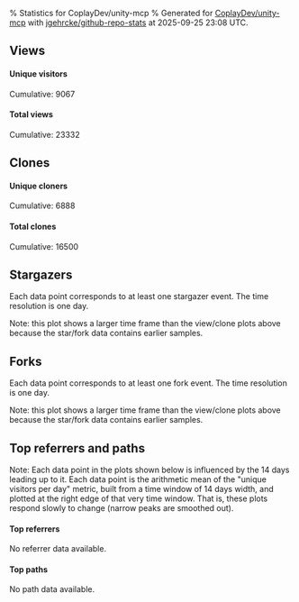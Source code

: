 % Statistics for CoplayDev/unity-mcp
% Generated for [CoplayDev/unity-mcp](https://github.com/CoplayDev/unity-mcp) with [jgehrcke/github-repo-stats](https://github.com/jgehrcke/github-repo-stats) at 2025-09-25 23:08 UTC.


## Views

#### Unique visitors
<div id="chart_views_unique" class="full-width-chart"></div>

Cumulative: 9067

#### Total views
<div id="chart_views_total" class="full-width-chart"></div>

Cumulative: 23332

<div class="pagebreak-for-print"> </div>

## Clones

#### Unique cloners
<div id="chart_clones_unique" class="full-width-chart"></div>

Cumulative: 6888

#### Total clones
<div id="chart_clones_total" class="full-width-chart"></div>

Cumulative: 16500



<div class="pagebreak-for-print"> </div>



## Stargazers

Each data point corresponds to at least one stargazer event.
The time resolution is one day.

<div id="chart_stargazers" class="full-width-chart"></div>


Note: this plot shows a larger time frame than the view/clone plots above because the star/fork data contains earlier samples.



## Forks

Each data point corresponds to at least one fork event.
The time resolution is one day.

<div id="chart_forks" class="full-width-chart"></div>


Note: this plot shows a larger time frame than the view/clone plots above because the star/fork data contains earlier samples.



<div class="pagebreak-for-print"> </div>



## Top referrers and paths


Note: Each data point in the plots shown below is influenced by the 14 days
leading up to it. Each data point is the arithmetic mean of the "unique
visitors per day" metric, built from a time window of 14 days width, and
plotted at the right edge of that very time window. That is, these plots
respond slowly to change (narrow peaks are smoothed out).



#### Top referrers

No referrer data available.



#### Top paths

No path data available.

<script type="text/javascript">
    vegaEmbed('#chart_views_unique', {"$schema": "https://vega.github.io/schema/vega-lite/v4.17.0.json", "config": {"arc": {"fill": "#1b1e23"}, "area": {"fill": "#1b1e23"}, "axisBottom": {"domainColor": "#a9b4c4", "gridColor": "#a9b4c4", "labelColor": "#1b1e23", "labelFont": "relative-mono-11-pitch-pro, Menlo, monospace", "tickColor": "#a9b4c4", "titleColor": "#1b1e23", "titleFont": "relative-mono-11-pitch-pro, Menlo, monospace"}, "axisLeft": {"domainColor": "#a9b4c4", "gridColor": "#a9b4c4", "labelColor": "#1b1e23", "labelFont": "relative-mono-11-pitch-pro, Menlo, monospace", "tickColor": "#a9b4c4", "titleColor": "#1b1e23", "titleFont": "relative-mono-11-pitch-pro, Menlo, monospace"}, "axisX": {"grid": false}, "axisY": {"grid": false, "labelBound": true}, "background": "#FFFFFF", "group": {"fill": "#FFFFFF"}, "header": {"fontWeight": 400, "labelFont": "relative-mono-11-pitch-pro, Menlo, monospace", "titleFont": "relative-mono-11-pitch-pro, Menlo, monospace"}, "legend": {"labelFont": "relative-mono-11-pitch-pro, Menlo, monospace", "symbolSize": 200, "symbolType": "circle", "titleFont": "relative-mono-11-pitch-pro, Menlo, monospace"}, "line": {"color": "#1b1e23", "stroke": "#1b1e23"}, "path": {"stroke": "#1b1e23"}, "point": {"color": "#1b1e23", "cursor": "pointer", "filled": true, "size": 20}, "range": {"category": ["#85a2f7", "#ea9755", "#7eb36a", "#f07071", "#bc85d9", "#e587b6", "#a9b4c4", "#d4c05e", "#64b9c4"]}, "style": {"bar": {"fill": "#1b1e23"}, "text": {"font": "relative-mono-11-pitch-pro, Menlo, monospace", "fontWeight": 400}}, "symbol": {"shape": "circle"}, "title": {"anchor": "start", "font": "relative-mono-11-pitch-pro, Menlo, monospace", "fontWeight": 400}, "trail": {"color": "#1b1e23", "stroke": "#1b1e23"}, "view": {"stroke": null}}, "data": {"name": "data-fedc39c70e35e73cae61d59d85bfa444"}, "datasets": {"data-fedc39c70e35e73cae61d59d85bfa444": [{"time": "2025-08-31T00:00:00+00:00", "views_total": 111, "views_unique": 51}, {"time": "2025-09-01T00:00:00+00:00", "views_total": 978, "views_unique": 398}, {"time": "2025-09-02T00:00:00+00:00", "views_total": 995, "views_unique": 398}, {"time": "2025-09-03T00:00:00+00:00", "views_total": 1326, "views_unique": 395}, {"time": "2025-09-04T00:00:00+00:00", "views_total": 1059, "views_unique": 377}, {"time": "2025-09-05T00:00:00+00:00", "views_total": 970, "views_unique": 388}, {"time": "2025-09-06T00:00:00+00:00", "views_total": 726, "views_unique": 280}, {"time": "2025-09-07T00:00:00+00:00", "views_total": 748, "views_unique": 268}, {"time": "2025-09-08T00:00:00+00:00", "views_total": 1099, "views_unique": 388}, {"time": "2025-09-09T00:00:00+00:00", "views_total": 1092, "views_unique": 367}, {"time": "2025-09-10T00:00:00+00:00", "views_total": 1028, "views_unique": 377}, {"time": "2025-09-11T00:00:00+00:00", "views_total": 961, "views_unique": 358}, {"time": "2025-09-12T00:00:00+00:00", "views_total": 888, "views_unique": 415}, {"time": "2025-09-13T00:00:00+00:00", "views_total": 679, "views_unique": 267}, {"time": "2025-09-14T00:00:00+00:00", "views_total": 693, "views_unique": 279}, {"time": "2025-09-15T00:00:00+00:00", "views_total": 904, "views_unique": 401}, {"time": "2025-09-16T00:00:00+00:00", "views_total": 1026, "views_unique": 410}, {"time": "2025-09-17T00:00:00+00:00", "views_total": 875, "views_unique": 351}, {"time": "2025-09-18T00:00:00+00:00", "views_total": 845, "views_unique": 386}, {"time": "2025-09-19T00:00:00+00:00", "views_total": 817, "views_unique": 374}, {"time": "2025-09-20T00:00:00+00:00", "views_total": 606, "views_unique": 255}, {"time": "2025-09-21T00:00:00+00:00", "views_total": 620, "views_unique": 238}, {"time": "2025-09-22T00:00:00+00:00", "views_total": 1118, "views_unique": 408}, {"time": "2025-09-23T00:00:00+00:00", "views_total": 1161, "views_unique": 460}, {"time": "2025-09-24T00:00:00+00:00", "views_total": 979, "views_unique": 392}, {"time": "2025-09-25T00:00:00+00:00", "views_total": 1028, "views_unique": 386}]}, "encoding": {"tooltip": [{"field": "views_unique", "format": ".1f", "title": "views (u)", "type": "quantitative"}, {"field": "time", "format": "%B %e, %Y", "title": "date", "type": "temporal"}], "x": {"axis": {"labelAngle": 25}, "field": "time", "scale": {"domain": ["2025-08-31", "2025-09-25"]}, "timeUnit": "yearmonthdate", "title": "date", "type": "temporal"}, "y": {"axis": {"values": [1, 10, 50, 100, 500, 1000, 5000, 10000]}, "field": "views_unique", "scale": {"domain": [0, 506.00000000000006], "type": "symlog", "zero": true}, "title": "unique views per day", "type": "quantitative"}}, "height": 200, "mark": {"point": true, "type": "line"}, "padding": 10, "width": "container"}, {"actions": false, "renderer": "svg"}).catch(console.error);
vegaEmbed('#chart_views_total', {"$schema": "https://vega.github.io/schema/vega-lite/v4.17.0.json", "config": {"arc": {"fill": "#1b1e23"}, "area": {"fill": "#1b1e23"}, "axisBottom": {"domainColor": "#a9b4c4", "gridColor": "#a9b4c4", "labelColor": "#1b1e23", "labelFont": "relative-mono-11-pitch-pro, Menlo, monospace", "tickColor": "#a9b4c4", "titleColor": "#1b1e23", "titleFont": "relative-mono-11-pitch-pro, Menlo, monospace"}, "axisLeft": {"domainColor": "#a9b4c4", "gridColor": "#a9b4c4", "labelColor": "#1b1e23", "labelFont": "relative-mono-11-pitch-pro, Menlo, monospace", "tickColor": "#a9b4c4", "titleColor": "#1b1e23", "titleFont": "relative-mono-11-pitch-pro, Menlo, monospace"}, "axisX": {"grid": false}, "axisY": {"grid": false, "labelBound": true}, "background": "#FFFFFF", "group": {"fill": "#FFFFFF"}, "header": {"fontWeight": 400, "labelFont": "relative-mono-11-pitch-pro, Menlo, monospace", "titleFont": "relative-mono-11-pitch-pro, Menlo, monospace"}, "legend": {"labelFont": "relative-mono-11-pitch-pro, Menlo, monospace", "symbolSize": 200, "symbolType": "circle", "titleFont": "relative-mono-11-pitch-pro, Menlo, monospace"}, "line": {"color": "#1b1e23", "stroke": "#1b1e23"}, "path": {"stroke": "#1b1e23"}, "point": {"color": "#1b1e23", "cursor": "pointer", "filled": true, "size": 20}, "range": {"category": ["#85a2f7", "#ea9755", "#7eb36a", "#f07071", "#bc85d9", "#e587b6", "#a9b4c4", "#d4c05e", "#64b9c4"]}, "style": {"bar": {"fill": "#1b1e23"}, "text": {"font": "relative-mono-11-pitch-pro, Menlo, monospace", "fontWeight": 400}}, "symbol": {"shape": "circle"}, "title": {"anchor": "start", "font": "relative-mono-11-pitch-pro, Menlo, monospace", "fontWeight": 400}, "trail": {"color": "#1b1e23", "stroke": "#1b1e23"}, "view": {"stroke": null}}, "data": {"name": "data-fedc39c70e35e73cae61d59d85bfa444"}, "datasets": {"data-fedc39c70e35e73cae61d59d85bfa444": [{"time": "2025-08-31T00:00:00+00:00", "views_total": 111, "views_unique": 51}, {"time": "2025-09-01T00:00:00+00:00", "views_total": 978, "views_unique": 398}, {"time": "2025-09-02T00:00:00+00:00", "views_total": 995, "views_unique": 398}, {"time": "2025-09-03T00:00:00+00:00", "views_total": 1326, "views_unique": 395}, {"time": "2025-09-04T00:00:00+00:00", "views_total": 1059, "views_unique": 377}, {"time": "2025-09-05T00:00:00+00:00", "views_total": 970, "views_unique": 388}, {"time": "2025-09-06T00:00:00+00:00", "views_total": 726, "views_unique": 280}, {"time": "2025-09-07T00:00:00+00:00", "views_total": 748, "views_unique": 268}, {"time": "2025-09-08T00:00:00+00:00", "views_total": 1099, "views_unique": 388}, {"time": "2025-09-09T00:00:00+00:00", "views_total": 1092, "views_unique": 367}, {"time": "2025-09-10T00:00:00+00:00", "views_total": 1028, "views_unique": 377}, {"time": "2025-09-11T00:00:00+00:00", "views_total": 961, "views_unique": 358}, {"time": "2025-09-12T00:00:00+00:00", "views_total": 888, "views_unique": 415}, {"time": "2025-09-13T00:00:00+00:00", "views_total": 679, "views_unique": 267}, {"time": "2025-09-14T00:00:00+00:00", "views_total": 693, "views_unique": 279}, {"time": "2025-09-15T00:00:00+00:00", "views_total": 904, "views_unique": 401}, {"time": "2025-09-16T00:00:00+00:00", "views_total": 1026, "views_unique": 410}, {"time": "2025-09-17T00:00:00+00:00", "views_total": 875, "views_unique": 351}, {"time": "2025-09-18T00:00:00+00:00", "views_total": 845, "views_unique": 386}, {"time": "2025-09-19T00:00:00+00:00", "views_total": 817, "views_unique": 374}, {"time": "2025-09-20T00:00:00+00:00", "views_total": 606, "views_unique": 255}, {"time": "2025-09-21T00:00:00+00:00", "views_total": 620, "views_unique": 238}, {"time": "2025-09-22T00:00:00+00:00", "views_total": 1118, "views_unique": 408}, {"time": "2025-09-23T00:00:00+00:00", "views_total": 1161, "views_unique": 460}, {"time": "2025-09-24T00:00:00+00:00", "views_total": 979, "views_unique": 392}, {"time": "2025-09-25T00:00:00+00:00", "views_total": 1028, "views_unique": 386}]}, "encoding": {"tooltip": [{"field": "views_total", "format": ".1f", "title": "views (t)", "type": "quantitative"}, {"field": "time", "format": "%B %e, %Y", "title": "date", "type": "temporal"}], "x": {"axis": {"labelAngle": 25}, "field": "time", "scale": {"domain": ["2025-08-31", "2025-09-25"]}, "timeUnit": "yearmonthdate", "title": "date", "type": "temporal"}, "y": {"axis": {"values": [1, 10, 50, 100, 500, 1000, 5000, 10000]}, "field": "views_total", "scale": {"domain": [0, 1458.6000000000001], "type": "symlog", "zero": true}, "title": "total views per day", "type": "quantitative"}}, "height": 200, "mark": {"point": true, "type": "line"}, "padding": 10, "width": "container"}, {"actions": false, "renderer": "svg"}).catch(console.error);
vegaEmbed('#chart_clones_unique', {"$schema": "https://vega.github.io/schema/vega-lite/v4.17.0.json", "config": {"arc": {"fill": "#1b1e23"}, "area": {"fill": "#1b1e23"}, "axisBottom": {"domainColor": "#a9b4c4", "gridColor": "#a9b4c4", "labelColor": "#1b1e23", "labelFont": "relative-mono-11-pitch-pro, Menlo, monospace", "tickColor": "#a9b4c4", "titleColor": "#1b1e23", "titleFont": "relative-mono-11-pitch-pro, Menlo, monospace"}, "axisLeft": {"domainColor": "#a9b4c4", "gridColor": "#a9b4c4", "labelColor": "#1b1e23", "labelFont": "relative-mono-11-pitch-pro, Menlo, monospace", "tickColor": "#a9b4c4", "titleColor": "#1b1e23", "titleFont": "relative-mono-11-pitch-pro, Menlo, monospace"}, "axisX": {"grid": false}, "axisY": {"grid": false, "labelBound": true}, "background": "#FFFFFF", "group": {"fill": "#FFFFFF"}, "header": {"fontWeight": 400, "labelFont": "relative-mono-11-pitch-pro, Menlo, monospace", "titleFont": "relative-mono-11-pitch-pro, Menlo, monospace"}, "legend": {"labelFont": "relative-mono-11-pitch-pro, Menlo, monospace", "symbolSize": 200, "symbolType": "circle", "titleFont": "relative-mono-11-pitch-pro, Menlo, monospace"}, "line": {"color": "#1b1e23", "stroke": "#1b1e23"}, "path": {"stroke": "#1b1e23"}, "point": {"color": "#1b1e23", "cursor": "pointer", "filled": true, "size": 20}, "range": {"category": ["#85a2f7", "#ea9755", "#7eb36a", "#f07071", "#bc85d9", "#e587b6", "#a9b4c4", "#d4c05e", "#64b9c4"]}, "style": {"bar": {"fill": "#1b1e23"}, "text": {"font": "relative-mono-11-pitch-pro, Menlo, monospace", "fontWeight": 400}}, "symbol": {"shape": "circle"}, "title": {"anchor": "start", "font": "relative-mono-11-pitch-pro, Menlo, monospace", "fontWeight": 400}, "trail": {"color": "#1b1e23", "stroke": "#1b1e23"}, "view": {"stroke": null}}, "data": {"name": "data-1188553bf55f63f83edd443fe116d89a"}, "datasets": {"data-1188553bf55f63f83edd443fe116d89a": [{"clones_total": 80, "clones_unique": 38, "time": "2025-08-31T00:00:00+00:00"}, {"clones_total": 706, "clones_unique": 287, "time": "2025-09-01T00:00:00+00:00"}, {"clones_total": 861, "clones_unique": 317, "time": "2025-09-02T00:00:00+00:00"}, {"clones_total": 794, "clones_unique": 320, "time": "2025-09-03T00:00:00+00:00"}, {"clones_total": 759, "clones_unique": 290, "time": "2025-09-04T00:00:00+00:00"}, {"clones_total": 770, "clones_unique": 304, "time": "2025-09-05T00:00:00+00:00"}, {"clones_total": 396, "clones_unique": 198, "time": "2025-09-06T00:00:00+00:00"}, {"clones_total": 425, "clones_unique": 203, "time": "2025-09-07T00:00:00+00:00"}, {"clones_total": 765, "clones_unique": 306, "time": "2025-09-08T00:00:00+00:00"}, {"clones_total": 906, "clones_unique": 292, "time": "2025-09-09T00:00:00+00:00"}, {"clones_total": 810, "clones_unique": 303, "time": "2025-09-10T00:00:00+00:00"}, {"clones_total": 669, "clones_unique": 323, "time": "2025-09-11T00:00:00+00:00"}, {"clones_total": 735, "clones_unique": 323, "time": "2025-09-12T00:00:00+00:00"}, {"clones_total": 363, "clones_unique": 162, "time": "2025-09-13T00:00:00+00:00"}, {"clones_total": 451, "clones_unique": 238, "time": "2025-09-14T00:00:00+00:00"}, {"clones_total": 576, "clones_unique": 287, "time": "2025-09-15T00:00:00+00:00"}, {"clones_total": 700, "clones_unique": 306, "time": "2025-09-16T00:00:00+00:00"}, {"clones_total": 708, "clones_unique": 284, "time": "2025-09-17T00:00:00+00:00"}, {"clones_total": 626, "clones_unique": 271, "time": "2025-09-18T00:00:00+00:00"}, {"clones_total": 601, "clones_unique": 250, "time": "2025-09-19T00:00:00+00:00"}, {"clones_total": 379, "clones_unique": 182, "time": "2025-09-20T00:00:00+00:00"}, {"clones_total": 518, "clones_unique": 189, "time": "2025-09-21T00:00:00+00:00"}, {"clones_total": 706, "clones_unique": 325, "time": "2025-09-22T00:00:00+00:00"}, {"clones_total": 812, "clones_unique": 336, "time": "2025-09-23T00:00:00+00:00"}, {"clones_total": 719, "clones_unique": 316, "time": "2025-09-24T00:00:00+00:00"}, {"clones_total": 665, "clones_unique": 238, "time": "2025-09-25T00:00:00+00:00"}]}, "encoding": {"tooltip": [{"field": "clones_unique", "format": ".1f", "title": "clones (u)", "type": "quantitative"}, {"field": "time", "format": "%B %e, %Y", "title": "date", "type": "temporal"}], "x": {"axis": {"labelAngle": 25}, "field": "time", "scale": {"domain": ["2025-08-31", "2025-09-25"]}, "timeUnit": "yearmonthdate", "title": "date", "type": "temporal"}, "y": {"axis": {"values": [1, 10, 50, 100, 500, 1000, 5000, 10000]}, "field": "clones_unique", "scale": {"domain": [0, 369.6], "type": "symlog", "zero": true}, "title": "unique clones per day", "type": "quantitative"}}, "height": 200, "mark": {"point": true, "type": "line"}, "padding": 10, "width": "container"}, {"actions": false, "renderer": "svg"}).catch(console.error);
vegaEmbed('#chart_clones_total', {"$schema": "https://vega.github.io/schema/vega-lite/v4.17.0.json", "config": {"arc": {"fill": "#1b1e23"}, "area": {"fill": "#1b1e23"}, "axisBottom": {"domainColor": "#a9b4c4", "gridColor": "#a9b4c4", "labelColor": "#1b1e23", "labelFont": "relative-mono-11-pitch-pro, Menlo, monospace", "tickColor": "#a9b4c4", "titleColor": "#1b1e23", "titleFont": "relative-mono-11-pitch-pro, Menlo, monospace"}, "axisLeft": {"domainColor": "#a9b4c4", "gridColor": "#a9b4c4", "labelColor": "#1b1e23", "labelFont": "relative-mono-11-pitch-pro, Menlo, monospace", "tickColor": "#a9b4c4", "titleColor": "#1b1e23", "titleFont": "relative-mono-11-pitch-pro, Menlo, monospace"}, "axisX": {"grid": false}, "axisY": {"grid": false, "labelBound": true}, "background": "#FFFFFF", "group": {"fill": "#FFFFFF"}, "header": {"fontWeight": 400, "labelFont": "relative-mono-11-pitch-pro, Menlo, monospace", "titleFont": "relative-mono-11-pitch-pro, Menlo, monospace"}, "legend": {"labelFont": "relative-mono-11-pitch-pro, Menlo, monospace", "symbolSize": 200, "symbolType": "circle", "titleFont": "relative-mono-11-pitch-pro, Menlo, monospace"}, "line": {"color": "#1b1e23", "stroke": "#1b1e23"}, "path": {"stroke": "#1b1e23"}, "point": {"color": "#1b1e23", "cursor": "pointer", "filled": true, "size": 20}, "range": {"category": ["#85a2f7", "#ea9755", "#7eb36a", "#f07071", "#bc85d9", "#e587b6", "#a9b4c4", "#d4c05e", "#64b9c4"]}, "style": {"bar": {"fill": "#1b1e23"}, "text": {"font": "relative-mono-11-pitch-pro, Menlo, monospace", "fontWeight": 400}}, "symbol": {"shape": "circle"}, "title": {"anchor": "start", "font": "relative-mono-11-pitch-pro, Menlo, monospace", "fontWeight": 400}, "trail": {"color": "#1b1e23", "stroke": "#1b1e23"}, "view": {"stroke": null}}, "data": {"name": "data-1188553bf55f63f83edd443fe116d89a"}, "datasets": {"data-1188553bf55f63f83edd443fe116d89a": [{"clones_total": 80, "clones_unique": 38, "time": "2025-08-31T00:00:00+00:00"}, {"clones_total": 706, "clones_unique": 287, "time": "2025-09-01T00:00:00+00:00"}, {"clones_total": 861, "clones_unique": 317, "time": "2025-09-02T00:00:00+00:00"}, {"clones_total": 794, "clones_unique": 320, "time": "2025-09-03T00:00:00+00:00"}, {"clones_total": 759, "clones_unique": 290, "time": "2025-09-04T00:00:00+00:00"}, {"clones_total": 770, "clones_unique": 304, "time": "2025-09-05T00:00:00+00:00"}, {"clones_total": 396, "clones_unique": 198, "time": "2025-09-06T00:00:00+00:00"}, {"clones_total": 425, "clones_unique": 203, "time": "2025-09-07T00:00:00+00:00"}, {"clones_total": 765, "clones_unique": 306, "time": "2025-09-08T00:00:00+00:00"}, {"clones_total": 906, "clones_unique": 292, "time": "2025-09-09T00:00:00+00:00"}, {"clones_total": 810, "clones_unique": 303, "time": "2025-09-10T00:00:00+00:00"}, {"clones_total": 669, "clones_unique": 323, "time": "2025-09-11T00:00:00+00:00"}, {"clones_total": 735, "clones_unique": 323, "time": "2025-09-12T00:00:00+00:00"}, {"clones_total": 363, "clones_unique": 162, "time": "2025-09-13T00:00:00+00:00"}, {"clones_total": 451, "clones_unique": 238, "time": "2025-09-14T00:00:00+00:00"}, {"clones_total": 576, "clones_unique": 287, "time": "2025-09-15T00:00:00+00:00"}, {"clones_total": 700, "clones_unique": 306, "time": "2025-09-16T00:00:00+00:00"}, {"clones_total": 708, "clones_unique": 284, "time": "2025-09-17T00:00:00+00:00"}, {"clones_total": 626, "clones_unique": 271, "time": "2025-09-18T00:00:00+00:00"}, {"clones_total": 601, "clones_unique": 250, "time": "2025-09-19T00:00:00+00:00"}, {"clones_total": 379, "clones_unique": 182, "time": "2025-09-20T00:00:00+00:00"}, {"clones_total": 518, "clones_unique": 189, "time": "2025-09-21T00:00:00+00:00"}, {"clones_total": 706, "clones_unique": 325, "time": "2025-09-22T00:00:00+00:00"}, {"clones_total": 812, "clones_unique": 336, "time": "2025-09-23T00:00:00+00:00"}, {"clones_total": 719, "clones_unique": 316, "time": "2025-09-24T00:00:00+00:00"}, {"clones_total": 665, "clones_unique": 238, "time": "2025-09-25T00:00:00+00:00"}]}, "encoding": {"tooltip": [{"field": "clones_total", "format": ".1f", "title": "clones (t)", "type": "quantitative"}, {"field": "time", "format": "%B %e, %Y", "title": "date", "type": "temporal"}], "x": {"axis": {"labelAngle": 25}, "field": "time", "scale": {"domain": ["2025-08-31", "2025-09-25"]}, "timeUnit": "yearmonthdate", "title": "date", "type": "temporal"}, "y": {"axis": {"values": [1, 10, 50, 100, 500, 1000, 5000, 10000]}, "field": "clones_total", "scale": {"domain": [0, 996.6000000000001], "type": "symlog", "zero": true}, "title": "total clones per day", "type": "quantitative"}}, "height": 200, "mark": {"point": true, "type": "line"}, "padding": 10, "width": "container"}, {"actions": false, "renderer": "svg"}).catch(console.error);
vegaEmbed('#chart_stargazers', {"$schema": "https://vega.github.io/schema/vega-lite/v4.17.0.json", "config": {"arc": {"fill": "#1b1e23"}, "area": {"fill": "#1b1e23"}, "axisBottom": {"domainColor": "#a9b4c4", "gridColor": "#a9b4c4", "labelColor": "#1b1e23", "labelFont": "relative-mono-11-pitch-pro, Menlo, monospace", "tickColor": "#a9b4c4", "titleColor": "#1b1e23", "titleFont": "relative-mono-11-pitch-pro, Menlo, monospace"}, "axisLeft": {"domainColor": "#a9b4c4", "gridColor": "#a9b4c4", "labelColor": "#1b1e23", "labelFont": "relative-mono-11-pitch-pro, Menlo, monospace", "tickColor": "#a9b4c4", "titleColor": "#1b1e23", "titleFont": "relative-mono-11-pitch-pro, Menlo, monospace"}, "axisX": {"grid": false}, "axisY": {"grid": false}, "background": "#FFFFFF", "group": {"fill": "#FFFFFF"}, "header": {"fontWeight": 400, "labelFont": "relative-mono-11-pitch-pro, Menlo, monospace", "titleFont": "relative-mono-11-pitch-pro, Menlo, monospace"}, "legend": {"labelFont": "relative-mono-11-pitch-pro, Menlo, monospace", "symbolSize": 200, "symbolType": "circle", "titleFont": "relative-mono-11-pitch-pro, Menlo, monospace"}, "line": {"color": "#1b1e23", "stroke": "#1b1e23"}, "path": {"stroke": "#1b1e23"}, "point": {"color": "#1b1e23", "cursor": "pointer", "filled": true, "size": 50}, "range": {"category": ["#85a2f7", "#ea9755", "#7eb36a", "#f07071", "#bc85d9", "#e587b6", "#a9b4c4", "#d4c05e", "#64b9c4"]}, "style": {"bar": {"fill": "#1b1e23"}, "text": {"font": "relative-mono-11-pitch-pro, Menlo, monospace", "fontWeight": 400}}, "symbol": {"shape": "circle"}, "title": {"anchor": "start", "font": "relative-mono-11-pitch-pro, Menlo, monospace", "fontWeight": 400}, "trail": {"color": "#1b1e23", "stroke": "#1b1e23"}, "view": {"stroke": null}}, "data": {"name": "data-665d3b80e2d81720735367f0deb553fc"}, "datasets": {"data-665d3b80e2d81720735367f0deb553fc": [{"stars_cumulative": 402, "time": "2025-03-18T00:00:00+00:00"}, {"stars_cumulative": 699, "time": "2025-03-19T21:00:00+00:00"}, {"stars_cumulative": 801, "time": "2025-03-21T18:00:00+00:00"}, {"stars_cumulative": 918, "time": "2025-03-23T15:00:00+00:00"}, {"stars_cumulative": 1008, "time": "2025-03-25T12:00:00+00:00"}, {"stars_cumulative": 1070, "time": "2025-03-27T09:00:00+00:00"}, {"stars_cumulative": 1119, "time": "2025-03-29T06:00:00+00:00"}, {"stars_cumulative": 1176, "time": "2025-03-31T03:00:00+00:00"}, {"stars_cumulative": 1236, "time": "2025-04-02T00:00:00+00:00"}, {"stars_cumulative": 1283, "time": "2025-04-03T21:00:00+00:00"}, {"stars_cumulative": 1342, "time": "2025-04-05T18:00:00+00:00"}, {"stars_cumulative": 1400, "time": "2025-04-07T15:00:00+00:00"}, {"stars_cumulative": 1451, "time": "2025-04-09T12:00:00+00:00"}, {"stars_cumulative": 1492, "time": "2025-04-11T09:00:00+00:00"}, {"stars_cumulative": 1524, "time": "2025-04-13T06:00:00+00:00"}, {"stars_cumulative": 1569, "time": "2025-04-15T03:00:00+00:00"}, {"stars_cumulative": 1615, "time": "2025-04-17T00:00:00+00:00"}, {"stars_cumulative": 1648, "time": "2025-04-18T21:00:00+00:00"}, {"stars_cumulative": 1693, "time": "2025-04-20T18:00:00+00:00"}, {"stars_cumulative": 1731, "time": "2025-04-22T15:00:00+00:00"}, {"stars_cumulative": 1767, "time": "2025-04-24T12:00:00+00:00"}, {"stars_cumulative": 1791, "time": "2025-04-26T09:00:00+00:00"}, {"stars_cumulative": 1810, "time": "2025-04-28T06:00:00+00:00"}, {"stars_cumulative": 1830, "time": "2025-04-30T03:00:00+00:00"}, {"stars_cumulative": 1839, "time": "2025-05-02T00:00:00+00:00"}, {"stars_cumulative": 1857, "time": "2025-05-03T21:00:00+00:00"}, {"stars_cumulative": 1886, "time": "2025-05-05T18:00:00+00:00"}, {"stars_cumulative": 1907, "time": "2025-05-07T15:00:00+00:00"}, {"stars_cumulative": 1915, "time": "2025-05-09T12:00:00+00:00"}, {"stars_cumulative": 1931, "time": "2025-05-11T09:00:00+00:00"}, {"stars_cumulative": 1949, "time": "2025-05-13T06:00:00+00:00"}, {"stars_cumulative": 1964, "time": "2025-05-15T03:00:00+00:00"}, {"stars_cumulative": 1972, "time": "2025-05-17T00:00:00+00:00"}, {"stars_cumulative": 1988, "time": "2025-05-18T21:00:00+00:00"}, {"stars_cumulative": 1995, "time": "2025-05-20T18:00:00+00:00"}, {"stars_cumulative": 2016, "time": "2025-05-22T15:00:00+00:00"}, {"stars_cumulative": 2026, "time": "2025-05-24T12:00:00+00:00"}, {"stars_cumulative": 2044, "time": "2025-05-26T09:00:00+00:00"}, {"stars_cumulative": 2060, "time": "2025-05-28T06:00:00+00:00"}, {"stars_cumulative": 2074, "time": "2025-05-30T03:00:00+00:00"}, {"stars_cumulative": 2094, "time": "2025-06-01T00:00:00+00:00"}, {"stars_cumulative": 2112, "time": "2025-06-02T21:00:00+00:00"}, {"stars_cumulative": 2123, "time": "2025-06-04T18:00:00+00:00"}, {"stars_cumulative": 2139, "time": "2025-06-06T15:00:00+00:00"}, {"stars_cumulative": 2158, "time": "2025-06-08T12:00:00+00:00"}, {"stars_cumulative": 2176, "time": "2025-06-10T09:00:00+00:00"}, {"stars_cumulative": 2191, "time": "2025-06-12T06:00:00+00:00"}, {"stars_cumulative": 2201, "time": "2025-06-14T03:00:00+00:00"}, {"stars_cumulative": 2223, "time": "2025-06-16T00:00:00+00:00"}, {"stars_cumulative": 2241, "time": "2025-06-17T21:00:00+00:00"}, {"stars_cumulative": 2255, "time": "2025-06-19T18:00:00+00:00"}, {"stars_cumulative": 2273, "time": "2025-06-21T15:00:00+00:00"}, {"stars_cumulative": 2285, "time": "2025-06-23T12:00:00+00:00"}, {"stars_cumulative": 2297, "time": "2025-06-25T09:00:00+00:00"}, {"stars_cumulative": 2315, "time": "2025-06-27T06:00:00+00:00"}, {"stars_cumulative": 2326, "time": "2025-06-29T03:00:00+00:00"}, {"stars_cumulative": 2342, "time": "2025-07-01T00:00:00+00:00"}, {"stars_cumulative": 2359, "time": "2025-07-02T21:00:00+00:00"}, {"stars_cumulative": 2373, "time": "2025-07-04T18:00:00+00:00"}, {"stars_cumulative": 2390, "time": "2025-07-06T15:00:00+00:00"}, {"stars_cumulative": 2413, "time": "2025-07-08T12:00:00+00:00"}, {"stars_cumulative": 2427, "time": "2025-07-10T09:00:00+00:00"}, {"stars_cumulative": 2446, "time": "2025-07-12T06:00:00+00:00"}, {"stars_cumulative": 2469, "time": "2025-07-14T03:00:00+00:00"}, {"stars_cumulative": 2491, "time": "2025-07-16T00:00:00+00:00"}, {"stars_cumulative": 2513, "time": "2025-07-17T21:00:00+00:00"}, {"stars_cumulative": 2534, "time": "2025-07-19T18:00:00+00:00"}, {"stars_cumulative": 2542, "time": "2025-07-21T15:00:00+00:00"}, {"stars_cumulative": 2559, "time": "2025-07-23T12:00:00+00:00"}, {"stars_cumulative": 2579, "time": "2025-07-25T09:00:00+00:00"}, {"stars_cumulative": 2598, "time": "2025-07-27T06:00:00+00:00"}, {"stars_cumulative": 2629, "time": "2025-07-29T03:00:00+00:00"}, {"stars_cumulative": 2650, "time": "2025-07-31T00:00:00+00:00"}, {"stars_cumulative": 2672, "time": "2025-08-01T21:00:00+00:00"}, {"stars_cumulative": 2695, "time": "2025-08-03T18:00:00+00:00"}, {"stars_cumulative": 2717, "time": "2025-08-05T15:00:00+00:00"}, {"stars_cumulative": 2734, "time": "2025-08-07T12:00:00+00:00"}, {"stars_cumulative": 2751, "time": "2025-08-09T09:00:00+00:00"}, {"stars_cumulative": 2777, "time": "2025-08-11T06:00:00+00:00"}, {"stars_cumulative": 2807, "time": "2025-08-13T03:00:00+00:00"}, {"stars_cumulative": 2845, "time": "2025-08-15T00:00:00+00:00"}, {"stars_cumulative": 2879, "time": "2025-08-16T21:00:00+00:00"}, {"stars_cumulative": 2909, "time": "2025-08-18T18:00:00+00:00"}, {"stars_cumulative": 2933, "time": "2025-08-20T15:00:00+00:00"}, {"stars_cumulative": 2945, "time": "2025-08-22T12:00:00+00:00"}, {"stars_cumulative": 2963, "time": "2025-08-24T09:00:00+00:00"}, {"stars_cumulative": 2988, "time": "2025-08-26T06:00:00+00:00"}, {"stars_cumulative": 3007, "time": "2025-08-28T03:00:00+00:00"}, {"stars_cumulative": 3024, "time": "2025-08-30T00:00:00+00:00"}, {"stars_cumulative": 3045, "time": "2025-08-31T21:00:00+00:00"}, {"stars_cumulative": 3065, "time": "2025-09-02T18:00:00+00:00"}, {"stars_cumulative": 3080, "time": "2025-09-04T15:00:00+00:00"}, {"stars_cumulative": 3096, "time": "2025-09-06T12:00:00+00:00"}, {"stars_cumulative": 3121, "time": "2025-09-08T09:00:00+00:00"}, {"stars_cumulative": 3134, "time": "2025-09-10T06:00:00+00:00"}, {"stars_cumulative": 3144, "time": "2025-09-12T03:00:00+00:00"}, {"stars_cumulative": 3160, "time": "2025-09-14T00:00:00+00:00"}, {"stars_cumulative": 3177, "time": "2025-09-15T21:00:00+00:00"}, {"stars_cumulative": 3201, "time": "2025-09-17T18:00:00+00:00"}, {"stars_cumulative": 3208, "time": "2025-09-19T15:00:00+00:00"}, {"stars_cumulative": 3232, "time": "2025-09-21T12:00:00+00:00"}, {"stars_cumulative": 3261, "time": "2025-09-23T09:00:00+00:00"}, {"stars_cumulative": 3272, "time": "2025-09-25T06:00:00+00:00"}]}, "encoding": {"tooltip": [{"field": "stars_cumulative", "format": "d", "title": "stars", "type": "quantitative"}, {"field": "time", "format": "%B %e, %Y", "title": "date", "type": "temporal"}], "x": {"axis": {"labelAngle": 25}, "field": "time", "scale": {"domain": ["2025-03-18", "2025-09-25"]}, "timeUnit": "yearmonthdate", "title": "date", "type": "temporal"}, "y": {"field": "stars_cumulative", "scale": {"domain": [0, 3599.2000000000003], "zero": true}, "title": "stargazer count (cumulative)", "type": "quantitative"}}, "height": 300, "mark": {"point": true, "type": "line"}, "padding": 10, "width": "container"}, {"actions": false, "renderer": "svg"}).catch(console.error);
vegaEmbed('#chart_forks', {"$schema": "https://vega.github.io/schema/vega-lite/v4.17.0.json", "config": {"arc": {"fill": "#1b1e23"}, "area": {"fill": "#1b1e23"}, "axisBottom": {"domainColor": "#a9b4c4", "gridColor": "#a9b4c4", "labelColor": "#1b1e23", "labelFont": "relative-mono-11-pitch-pro, Menlo, monospace", "tickColor": "#a9b4c4", "titleColor": "#1b1e23", "titleFont": "relative-mono-11-pitch-pro, Menlo, monospace"}, "axisLeft": {"domainColor": "#a9b4c4", "gridColor": "#a9b4c4", "labelColor": "#1b1e23", "labelFont": "relative-mono-11-pitch-pro, Menlo, monospace", "tickColor": "#a9b4c4", "titleColor": "#1b1e23", "titleFont": "relative-mono-11-pitch-pro, Menlo, monospace"}, "axisX": {"grid": false}, "axisY": {"grid": false}, "background": "#FFFFFF", "group": {"fill": "#FFFFFF"}, "header": {"fontWeight": 400, "labelFont": "relative-mono-11-pitch-pro, Menlo, monospace", "titleFont": "relative-mono-11-pitch-pro, Menlo, monospace"}, "legend": {"labelFont": "relative-mono-11-pitch-pro, Menlo, monospace", "symbolSize": 200, "symbolType": "circle", "titleFont": "relative-mono-11-pitch-pro, Menlo, monospace"}, "line": {"color": "#1b1e23", "stroke": "#1b1e23"}, "path": {"stroke": "#1b1e23"}, "point": {"color": "#1b1e23", "cursor": "pointer", "filled": true, "size": 50}, "range": {"category": ["#85a2f7", "#ea9755", "#7eb36a", "#f07071", "#bc85d9", "#e587b6", "#a9b4c4", "#d4c05e", "#64b9c4"]}, "style": {"bar": {"fill": "#1b1e23"}, "text": {"font": "relative-mono-11-pitch-pro, Menlo, monospace", "fontWeight": 400}}, "symbol": {"shape": "circle"}, "title": {"anchor": "start", "font": "relative-mono-11-pitch-pro, Menlo, monospace", "fontWeight": 400}, "trail": {"color": "#1b1e23", "stroke": "#1b1e23"}, "view": {"stroke": null}}, "data": {"name": "data-f0e95d88a403d880e5960da6ad417c6b"}, "datasets": {"data-f0e95d88a403d880e5960da6ad417c6b": [{"forks_cumulative": 56.0, "time": "2025-03-18T00:00:00+00:00"}, {"forks_cumulative": 86.0, "time": "2025-03-19T21:00:00+00:00"}, {"forks_cumulative": 96.0, "time": "2025-03-21T18:00:00+00:00"}, {"forks_cumulative": 111.0, "time": "2025-03-23T15:00:00+00:00"}, {"forks_cumulative": 126.0, "time": "2025-03-25T12:00:00+00:00"}, {"forks_cumulative": 133.0, "time": "2025-03-27T09:00:00+00:00"}, {"forks_cumulative": 140.0, "time": "2025-03-29T06:00:00+00:00"}, {"forks_cumulative": 157.0, "time": "2025-03-31T03:00:00+00:00"}, {"forks_cumulative": 168.0, "time": "2025-04-02T00:00:00+00:00"}, {"forks_cumulative": 175.0, "time": "2025-04-03T21:00:00+00:00"}, {"forks_cumulative": 181.0, "time": "2025-04-05T18:00:00+00:00"}, {"forks_cumulative": 188.0, "time": "2025-04-07T15:00:00+00:00"}, {"forks_cumulative": 196.0, "time": "2025-04-09T12:00:00+00:00"}, {"forks_cumulative": 200.0, "time": "2025-04-11T09:00:00+00:00"}, {"forks_cumulative": 205.0, "time": "2025-04-13T06:00:00+00:00"}, {"forks_cumulative": 210.0, "time": "2025-04-15T03:00:00+00:00"}, {"forks_cumulative": 219.0, "time": "2025-04-17T00:00:00+00:00"}, {"forks_cumulative": 224.0, "time": "2025-04-18T21:00:00+00:00"}, {"forks_cumulative": 230.0, "time": "2025-04-20T18:00:00+00:00"}, {"forks_cumulative": 235.0, "time": "2025-04-22T15:00:00+00:00"}, {"forks_cumulative": 237.0, "time": "2025-04-24T12:00:00+00:00"}, {"forks_cumulative": 238.0, "time": "2025-04-26T09:00:00+00:00"}, {"forks_cumulative": 244.0, "time": "2025-04-28T06:00:00+00:00"}, {"forks_cumulative": 246.0, "time": "2025-04-30T03:00:00+00:00"}, {"forks_cumulative": 249.0, "time": "2025-05-02T00:00:00+00:00"}, {"forks_cumulative": 251.0, "time": "2025-05-03T21:00:00+00:00"}, {"forks_cumulative": 252.0, "time": "2025-05-05T18:00:00+00:00"}, {"forks_cumulative": 258.0, "time": "2025-05-07T15:00:00+00:00"}, {"forks_cumulative": 260.0, "time": "2025-05-09T12:00:00+00:00"}, {"forks_cumulative": 265.0, "time": "2025-05-11T09:00:00+00:00"}, {"forks_cumulative": 267.0, "time": "2025-05-15T03:00:00+00:00"}, {"forks_cumulative": 269.0, "time": "2025-05-17T00:00:00+00:00"}, {"forks_cumulative": 270.0, "time": "2025-05-18T21:00:00+00:00"}, {"forks_cumulative": 274.0, "time": "2025-05-20T18:00:00+00:00"}, {"forks_cumulative": 276.0, "time": "2025-05-22T15:00:00+00:00"}, {"forks_cumulative": 279.0, "time": "2025-05-24T12:00:00+00:00"}, {"forks_cumulative": 282.0, "time": "2025-05-26T09:00:00+00:00"}, {"forks_cumulative": 283.0, "time": "2025-05-28T06:00:00+00:00"}, {"forks_cumulative": 285.0, "time": "2025-06-01T00:00:00+00:00"}, {"forks_cumulative": 287.0, "time": "2025-06-02T21:00:00+00:00"}, {"forks_cumulative": 288.0, "time": "2025-06-04T18:00:00+00:00"}, {"forks_cumulative": 289.0, "time": "2025-06-06T15:00:00+00:00"}, {"forks_cumulative": 291.0, "time": "2025-06-10T09:00:00+00:00"}, {"forks_cumulative": 292.0, "time": "2025-06-12T06:00:00+00:00"}, {"forks_cumulative": 294.0, "time": "2025-06-14T03:00:00+00:00"}, {"forks_cumulative": 295.0, "time": "2025-06-16T00:00:00+00:00"}, {"forks_cumulative": 298.0, "time": "2025-06-17T21:00:00+00:00"}, {"forks_cumulative": 300.0, "time": "2025-06-19T18:00:00+00:00"}, {"forks_cumulative": 304.0, "time": "2025-06-21T15:00:00+00:00"}, {"forks_cumulative": 305.0, "time": "2025-06-23T12:00:00+00:00"}, {"forks_cumulative": 306.0, "time": "2025-06-25T09:00:00+00:00"}, {"forks_cumulative": 310.0, "time": "2025-06-27T06:00:00+00:00"}, {"forks_cumulative": 315.0, "time": "2025-07-01T00:00:00+00:00"}, {"forks_cumulative": 317.0, "time": "2025-07-02T21:00:00+00:00"}, {"forks_cumulative": 323.0, "time": "2025-07-06T15:00:00+00:00"}, {"forks_cumulative": 324.0, "time": "2025-07-08T12:00:00+00:00"}, {"forks_cumulative": 326.0, "time": "2025-07-10T09:00:00+00:00"}, {"forks_cumulative": 330.0, "time": "2025-07-12T06:00:00+00:00"}, {"forks_cumulative": 331.0, "time": "2025-07-14T03:00:00+00:00"}, {"forks_cumulative": 333.0, "time": "2025-07-16T00:00:00+00:00"}, {"forks_cumulative": 337.0, "time": "2025-07-17T21:00:00+00:00"}, {"forks_cumulative": 340.0, "time": "2025-07-19T18:00:00+00:00"}, {"forks_cumulative": 341.0, "time": "2025-07-21T15:00:00+00:00"}, {"forks_cumulative": 343.0, "time": "2025-07-23T12:00:00+00:00"}, {"forks_cumulative": 346.0, "time": "2025-07-25T09:00:00+00:00"}, {"forks_cumulative": 351.0, "time": "2025-07-27T06:00:00+00:00"}, {"forks_cumulative": 354.0, "time": "2025-07-31T00:00:00+00:00"}, {"forks_cumulative": 358.0, "time": "2025-08-01T21:00:00+00:00"}, {"forks_cumulative": 359.0, "time": "2025-08-03T18:00:00+00:00"}, {"forks_cumulative": 360.0, "time": "2025-08-05T15:00:00+00:00"}, {"forks_cumulative": 362.0, "time": "2025-08-09T09:00:00+00:00"}, {"forks_cumulative": 363.0, "time": "2025-08-11T06:00:00+00:00"}, {"forks_cumulative": 368.0, "time": "2025-08-13T03:00:00+00:00"}, {"forks_cumulative": 374.0, "time": "2025-08-15T00:00:00+00:00"}, {"forks_cumulative": 375.0, "time": "2025-08-16T21:00:00+00:00"}, {"forks_cumulative": 376.0, "time": "2025-08-18T18:00:00+00:00"}, {"forks_cumulative": 379.0, "time": "2025-08-20T15:00:00+00:00"}, {"forks_cumulative": 381.0, "time": "2025-08-22T12:00:00+00:00"}, {"forks_cumulative": 382.0, "time": "2025-08-24T09:00:00+00:00"}, {"forks_cumulative": 383.0, "time": "2025-08-26T06:00:00+00:00"}, {"forks_cumulative": 386.0, "time": "2025-08-28T03:00:00+00:00"}, {"forks_cumulative": 388.0, "time": "2025-08-30T00:00:00+00:00"}, {"forks_cumulative": 390.0, "time": "2025-08-31T21:00:00+00:00"}, {"forks_cumulative": 394.0, "time": "2025-09-02T18:00:00+00:00"}, {"forks_cumulative": 395.0, "time": "2025-09-04T15:00:00+00:00"}, {"forks_cumulative": 399.0, "time": "2025-09-06T12:00:00+00:00"}, {"forks_cumulative": 403.0, "time": "2025-09-08T09:00:00+00:00"}, {"forks_cumulative": 404.0, "time": "2025-09-10T06:00:00+00:00"}, {"forks_cumulative": 407.0, "time": "2025-09-12T03:00:00+00:00"}, {"forks_cumulative": 408.0, "time": "2025-09-14T00:00:00+00:00"}, {"forks_cumulative": 411.0, "time": "2025-09-15T21:00:00+00:00"}, {"forks_cumulative": 414.0, "time": "2025-09-17T18:00:00+00:00"}, {"forks_cumulative": 415.0, "time": "2025-09-19T15:00:00+00:00"}, {"forks_cumulative": 421.0, "time": "2025-09-21T12:00:00+00:00"}, {"forks_cumulative": 425.0, "time": "2025-09-23T09:00:00+00:00"}, {"forks_cumulative": 429.0, "time": "2025-09-25T06:00:00+00:00"}]}, "encoding": {"tooltip": [{"field": "forks_cumulative", "format": "d", "title": "forks", "type": "quantitative"}, {"field": "time", "format": "%B %e, %Y", "title": "date", "type": "temporal"}], "x": {"axis": {"labelAngle": 25}, "field": "time", "scale": {"domain": ["2025-03-18", "2025-09-25"]}, "timeUnit": "yearmonthdate", "title": "date", "type": "temporal"}, "y": {"field": "forks_cumulative", "scale": {"domain": [0, 471.90000000000003], "zero": true}, "title": "fork count (cumulative)", "type": "quantitative"}}, "height": 300, "mark": {"point": true, "type": "line"}, "padding": 10, "width": "container"}, {"actions": false, "renderer": "svg"}).catch(console.error);
    </script>
